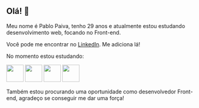 ## Olá! 👋

Meu nome é Pablo Paiva, tenho 29 anos e atualmente estou estudando desenvolvimento web, focando no Front-end.

Você pode me encontrar no [LinkedIn](https://www.linkedin.com/in/pablo-paiva-19628ba4/). Me adiciona lá!

No momento estou estudando:

<img src="https://cdn.jsdelivr.net/gh/devicons/devicon/icons/javascript/javascript-original.svg" height="45" width="45"/> <img src="https://cdn.jsdelivr.net/gh/devicons/devicon/icons/css3/css3-original-wordmark.svg" height="45" width="45"/> <img src="https://cdn.jsdelivr.net/gh/devicons/devicon/icons/html5/html5-original-wordmark.svg" height="45" width="45"/> <img src="https://cdn.jsdelivr.net/gh/devicons/devicon/icons/react/react-original-wordmark.svg" height="45" width="45"/>


Também estou procurando uma oportunidade como desenvolvedor Front-end, agradeço se conseguir me dar uma força!

